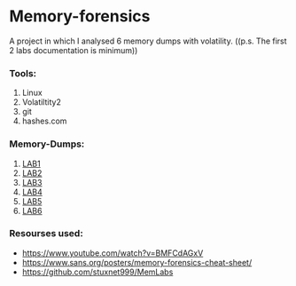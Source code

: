 # Memory-forensics

A project in which I analysed 6 memory dumps with volatility.
((p.s. The first 2 labs documentation is minimum))
### Tools:
1. Linux
2. Volatiltity2
3. git
4. hashes.com



### Memory-Dumps:
1. [LAB1](https://mega.nz/#!6l4BhKIb!l8ATZoliB_ULlvlkESwkPiXAETJEF7p91Gf9CWuQI70)
2. [LAB2](https://mega.nz/#!ChoDHaja!1XvuQd49c7-7kgJvPXIEAst-NXi8L3ggwienE1uoZTk)
3. [LAB3](https://mega.nz/file/2ohlTAzL#1T5iGzhUWdn88zS1yrDJA06yUouZxC-VstzXFSRuzVg)
4. [LAB4](https://mega.nz/file/Tx41jC5K#ifdu9DUair0sHncj5QWImJovfxixcAY-gt72mCXmYrE)
5. [LAB5](https://mega.nz/#!Ps5ViIqZ!UQtKmUuKUcqqtt6elP_9OJtnAbpwwMD7lVKN1iWGoec)
6. [LAB6](https://mega.nz/file/C0pjUKxI#LnedePAfsJvFgD-Uaa4-f1Tu0kl5bFDzW6Mn2Ng6pnM)


### Resourses used:
* https://www.youtube.com/watch?v=BMFCdAGxV
* https://www.sans.org/posters/memory-forensics-cheat-sheet/
* https://github.com/stuxnet999/MemLabs




